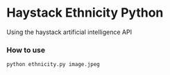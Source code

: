 # Haystack Ethnicity Python
Using the haystack artificial intelligence API 

### How to use
```
python ethnicity.py image.jpeg
```